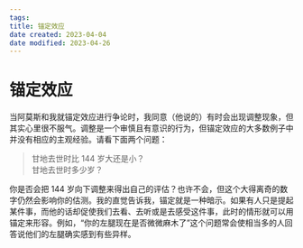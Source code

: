 ```yaml
---
tags:
title: 锚定效应
date created: 2023-04-04
date modified: 2023-04-26
---
```


# 锚定效应

当阿莫斯和我就锚定效应进行争论时，我同意（他说的）有时会出现调整现象，但其实心里很不服气。调整是一个审慎且有意识的行为，但锚定效应的大多数例子中并没有相应的主观经验。请看下面两个问题：

> 甘地去世时比 144 岁大还是小？  
> 甘地去世时多少岁？

你是否会把 144 岁向下调整来得出自己的评估？也许不会，但这个大得离奇的数字仍然会影响你的估测。我的直觉告诉我，锚定就是一种暗示。如果有人只是提起某件事，而他的话却促使我们去看、去听或是去感受这件事，此时的情形就可以用锚定来形容。例如，“你的左腿现在是否微微麻木了”这个问题常会使相当多的人回答说他们的左腿确实感到有些异样。
